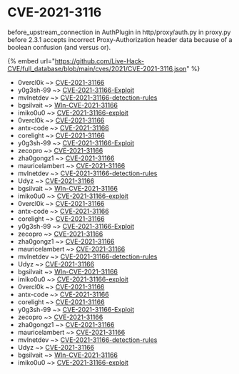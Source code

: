# CVE-2021-3116

before_upstream_connection in AuthPlugin in http/proxy/auth.py in proxy.py before 2.3.1 accepts incorrect Proxy-Authorization header data because of a boolean confusion (and versus or).

{% embed url="https://github.com/Live-Hack-CVE/full_database/blob/main/cves/2021/CVE-2021-3116.json" %}


* 0vercl0k ~> [CVE-2021-31166](https://www.alice-snow.ru/2021/database/cve-2021-3116/cve-2021-31166-0vercl0k)
* y0g3sh-99 ~> [CVE-2021-31166-Exploit](https://www.alice-snow.ru/2021/database/cve-2021-3116/cve-2021-31166-exploit-y0g3sh-99)
* mvlnetdev ~> [CVE-2021-31166-detection-rules](https://www.alice-snow.ru/2021/database/cve-2021-3116/cve-2021-31166-detection-rules-mvlnetdev)
* bgsilvait ~> [WIn-CVE-2021-31166](https://www.alice-snow.ru/2021/database/cve-2021-3116/win-cve-2021-31166-bgsilvait)
* imiko0u0 ~> [CVE-2021-31166-exploit](https://www.alice-snow.ru/2021/database/cve-2021-3116/cve-2021-31166-exploit-imiko0u0)
* 0vercl0k ~> [CVE-2021-31166](https://www.alice-snow.ru/2021/database/cve-2021-3116/cve-2021-31166-0vercl0k)
* antx-code ~> [CVE-2021-31166](https://www.alice-snow.ru/2021/database/cve-2021-3116/cve-2021-31166-antx-code)
* corelight ~> [CVE-2021-31166](https://www.alice-snow.ru/2021/database/cve-2021-3116/cve-2021-31166-corelight)
* y0g3sh-99 ~> [CVE-2021-31166-Exploit](https://www.alice-snow.ru/2021/database/cve-2021-3116/cve-2021-31166-exploit-y0g3sh-99)
* zecopro ~> [CVE-2021-31166](https://www.alice-snow.ru/2021/database/cve-2021-3116/cve-2021-31166-zecopro)
* zha0gongz1 ~> [CVE-2021-31166](https://www.alice-snow.ru/2021/database/cve-2021-3116/cve-2021-31166-zha0gongz1)
* mauricelambert ~> [CVE-2021-31166](https://www.alice-snow.ru/2021/database/cve-2021-3116/cve-2021-31166-mauricelambert)
* mvlnetdev ~> [CVE-2021-31166-detection-rules](https://www.alice-snow.ru/2021/database/cve-2021-3116/cve-2021-31166-detection-rules-mvlnetdev)
* Udyz ~> [CVE-2021-31166](https://www.alice-snow.ru/2021/database/cve-2021-3116/cve-2021-31166-udyz)
* bgsilvait ~> [WIn-CVE-2021-31166](https://www.alice-snow.ru/2021/database/cve-2021-3116/win-cve-2021-31166-bgsilvait)
* imiko0u0 ~> [CVE-2021-31166-exploit](https://www.alice-snow.ru/2021/database/cve-2021-3116/cve-2021-31166-exploit-imiko0u0)
* 0vercl0k ~> [CVE-2021-31166](https://www.alice-snow.ru/2021/database/cve-2021-3116/cve-2021-31166-0vercl0k)
* antx-code ~> [CVE-2021-31166](https://www.alice-snow.ru/2021/database/cve-2021-3116/cve-2021-31166-antx-code)
* corelight ~> [CVE-2021-31166](https://www.alice-snow.ru/2021/database/cve-2021-3116/cve-2021-31166-corelight)
* y0g3sh-99 ~> [CVE-2021-31166-Exploit](https://www.alice-snow.ru/2021/database/cve-2021-3116/cve-2021-31166-exploit-y0g3sh-99)
* zecopro ~> [CVE-2021-31166](https://www.alice-snow.ru/2021/database/cve-2021-3116/cve-2021-31166-zecopro)
* zha0gongz1 ~> [CVE-2021-31166](https://www.alice-snow.ru/2021/database/cve-2021-3116/cve-2021-31166-zha0gongz1)
* mauricelambert ~> [CVE-2021-31166](https://www.alice-snow.ru/2021/database/cve-2021-3116/cve-2021-31166-mauricelambert)
* mvlnetdev ~> [CVE-2021-31166-detection-rules](https://www.alice-snow.ru/2021/database/cve-2021-3116/cve-2021-31166-detection-rules-mvlnetdev)
* Udyz ~> [CVE-2021-31166](https://www.alice-snow.ru/2021/database/cve-2021-3116/cve-2021-31166-udyz)
* bgsilvait ~> [WIn-CVE-2021-31166](https://www.alice-snow.ru/2021/database/cve-2021-3116/win-cve-2021-31166-bgsilvait)
* imiko0u0 ~> [CVE-2021-31166-exploit](https://www.alice-snow.ru/2021/database/cve-2021-3116/cve-2021-31166-exploit-imiko0u0)
* 0vercl0k ~> [CVE-2021-31166](https://www.alice-snow.ru/2021/database/cve-2021-3116/cve-2021-31166-0vercl0k)
* antx-code ~> [CVE-2021-31166](https://www.alice-snow.ru/2021/database/cve-2021-3116/cve-2021-31166-antx-code)
* corelight ~> [CVE-2021-31166](https://www.alice-snow.ru/2021/database/cve-2021-3116/cve-2021-31166-corelight)
* y0g3sh-99 ~> [CVE-2021-31166-Exploit](https://www.alice-snow.ru/2021/database/cve-2021-3116/cve-2021-31166-exploit-y0g3sh-99)
* zecopro ~> [CVE-2021-31166](https://www.alice-snow.ru/2021/database/cve-2021-3116/cve-2021-31166-zecopro)
* zha0gongz1 ~> [CVE-2021-31166](https://www.alice-snow.ru/2021/database/cve-2021-3116/cve-2021-31166-zha0gongz1)
* mauricelambert ~> [CVE-2021-31166](https://www.alice-snow.ru/2021/database/cve-2021-3116/cve-2021-31166-mauricelambert)
* mvlnetdev ~> [CVE-2021-31166-detection-rules](https://www.alice-snow.ru/2021/database/cve-2021-3116/cve-2021-31166-detection-rules-mvlnetdev)
* Udyz ~> [CVE-2021-31166](https://www.alice-snow.ru/2021/database/cve-2021-3116/cve-2021-31166-udyz)
* bgsilvait ~> [WIn-CVE-2021-31166](https://www.alice-snow.ru/2021/database/cve-2021-3116/win-cve-2021-31166-bgsilvait)
* imiko0u0 ~> [CVE-2021-31166-exploit](https://www.alice-snow.ru/2021/database/cve-2021-3116/cve-2021-31166-exploit-imiko0u0)